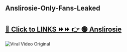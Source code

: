 
 ## Anslirosie-Only-Fans-Leaked

# <h2><a href="https://clipsfans.com/Anslirosie&ref=git">🔗 Click to LINKS ⏩⏩ 👉 🟢 Anslirosie </a></h2>

<a href="https://clipsfans.com/Anslirosie&ref=git" rel="nofollow" data-target="animated-image.originalLink"><img src="https://i.ibb.co.com/xMMVF88/686577567.gif" alt="Viral Video Original" style="max-width: 100%; display: inline-block;" data-target="animated-image.originalImage"></a>

